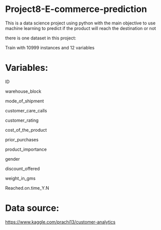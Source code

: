 # Project8-E-commerce-prediction

This is a data science project using python with the main objective to use machine learning to predict if the product will reach the destination or not

there is one dataset in this project:

Train with 10999 instances and 12 variables

# Variables:

ID

warehouse_block

mode_of_shipment

customer_care_calls

customer_rating

cost_of_the_product

prior_purchases

product_importance

gender

discount_offered

weight_in_gms

Reached.on.time_Y.N

# Data source:

https://www.kaggle.com/prachi13/customer-analytics
